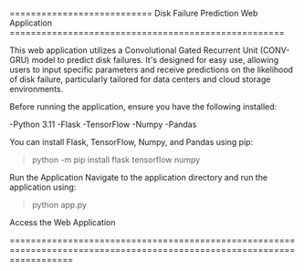 =========================== Disk Failure Prediction Web Application ====================================================

This web application utilizes a Convolutional Gated Recurrent Unit (CONV-GRU) model to predict disk failures. It's designed for easy use, allowing users to input specific parameters and receive predictions on the likelihood of disk failure, particularly tailored for data centers and cloud storage environments.


Before running the application, ensure you have the following installed:

-Python 3.11
-Flask
-TensorFlow 
-Numpy
-Pandas 

You can install Flask, TensorFlow, Numpy, and Pandas using pip:
> python -m pip install flask tensorflow numpy 

Run the Application
Navigate to the application directory and run the application using:
> python app.py

Access the Web Application



========================================================================================================================
